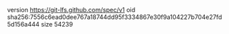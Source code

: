version https://git-lfs.github.com/spec/v1
oid sha256:7556c6ead0dee767a18744dd95f3334867e30f9a104227b704e27fd5d156a444
size 54239
